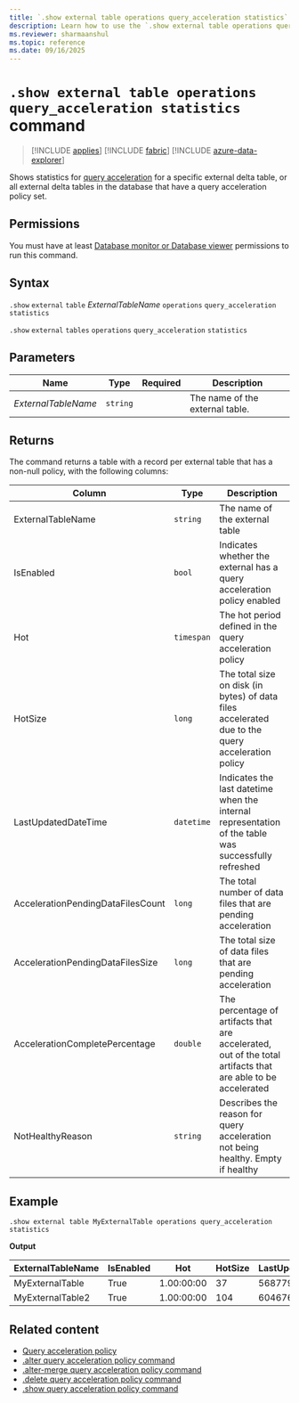 ```yaml
---
title: `.show external table operations query_acceleration statistics` command
description: Learn how to use the `.show external table operations query_acceleration statistics command` to accelerate queries over external delta tables.
ms.reviewer: sharmaanshul
ms.topic: reference
ms.date: 09/16/2025
---
```

# `.show external table operations query_acceleration statistics` command

> [!INCLUDE [applies](../includes/applies-to-version/applies.md)] [!INCLUDE [fabric](../includes/applies-to-version/fabric.md)] [!INCLUDE [azure-data-explorer](../includes/applies-to-version/azure-data-explorer.md)]

Shows statistics for [query acceleration](query-acceleration-policy.md) for a specific external delta table, or all external delta tables in the database that have a query acceleration policy set.

## Permissions

You must have at least [Database monitor or Database viewer](../access-control/role-based-access-control.md) permissions to run this command.

## Syntax

`.show` `external` `table` *ExternalTableName* `operations` `query_acceleration` `statistics`

`.show` `external` `tables` `operations` `query_acceleration` `statistics`

## Parameters

| Name                | Type     | Required           | Description                     |
| ------------------- | -------- | ------------------ | ------------------------------- |
| *ExternalTableName* | `string` |  | The name of the external table. |

## Returns

The command returns a table with a record per external table that has a non-null policy, with the following columns:

| Column                            | Type       | Description                                                                                                  |
| --------------------------------- | ---------- | ------------------------------------------------------------------------------------------------------------ |
| ExternalTableName                 | `string`   | The name of the external table                                                                               |
| IsEnabled                         | `bool`     | Indicates whether the external has a query acceleration policy enabled                                       |
| Hot                               | `timespan` | The hot period defined in the query acceleration policy                                                      |
| HotSize                           | `long`     | The total size on disk (in bytes) of data files accelerated due to the query acceleration policy             |
| LastUpdatedDateTime               | `datetime` | Indicates the last datetime when the internal representation of the table was successfully refreshed         |
| AccelerationPendingDataFilesCount | `long`     | The total number of data files that are pending acceleration                                                 |
| AccelerationPendingDataFilesSize  | `long`     | The total size of data files that are pending acceleration                                                   |
| AccelerationCompletePercentage    | `double`   | The percentage of artifacts that are accelerated, out of the total artifacts that are able to be accelerated |
| NotHealthyReason                  | `string`   | Describes the reason for query acceleration not being healthy. Empty if healthy                              |

## Example

```Kusto
.show external table MyExternalTable operations query_acceleration statistics
```

**Output**

| ExternalTableName | IsEnabled | Hot | HotSize | LastUpdatedDateTime | AccelerationPendingDataFilesCount | AccelerationPendingDataFilesSize | AccelerationCompletePercentage | NotHealthyReason |
| --- | --- | --- | --- | --- | --- | --- | --- | --- |
| MyExternalTable | True | 1.00:00:00 | 37 | 56877928187 | 2024-08-13 19:54:47.5868860 | 0 | 100 | |
| MyExternalTable2 | True | 1.00:00:00 | 104 | 60467660293 | 2024-08-13 19:54:47.5868860 | 0 | 100 | |

## Related content

* [Query acceleration policy](query-acceleration-policy.md)
* [.alter query acceleration policy command](alter-query-acceleration-policy-command.md)
* [.alter-merge query acceleration policy command](alter-merge-query-acceleration-policy-command.md)
* [.delete query acceleration policy command](delete-query-acceleration-policy-command.md)
* [.show query acceleration policy command](show-query-acceleration-policy-command.md)
